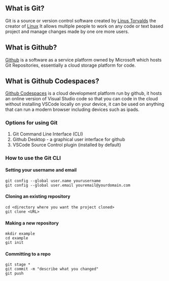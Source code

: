 
## What is Git?
Git is a source or version control software created by [Linus Torvalds](https://en.wikipedia.org/wiki/Linus_Torvalds) the creator of [Linux](https://en.wikipedia.org/wiki/Linux) It allows multiple people to work on any code or text based project and manage changes made by one ore more users.

## What is Github?
[Github](https://github.com/) is a software as a service platform owned by Microsoft which hosts Git Repositories, essentially a cloud storage platform for code.

## What is Github Codespaces?
[Github Codespaces](https://github.com/features/codespaces) is a cloud development platform run by github, it hosts an online version of Visual Studio code so that you can code in the cloud without installing VSCode locally on your device, it can be used on anything that can run a modern browser including devices such as ipads.

### Options for using Git
1. Git Command Line Interface (CLI)
2. Github Desktop - a graphical user interface for github
3. VSCode Source Control plugin (installed by default)

### How to use the Git CLI

#### Setting your username and email
``` shell
git config --global user.name yourusername
git config --global user.email youremail@yourdomain.com
```
#### Cloning an existing repository
``` shell
cd <directory where you want the project cloned>
git clone <URL>
```
#### Making a new repository
``` shell
mkdir example
cd example
git init
```
#### Committing to a repo
``` shell
git stage *
git commit -m "describe what you changed"
git push
```